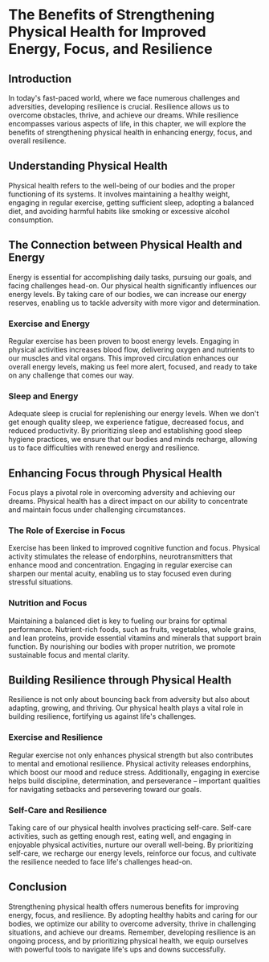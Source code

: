 # The Benefits of Strengthening Physical Health for Improved Energy, Focus, and Resilience

## Introduction

In today's fast-paced world, where we face numerous challenges and adversities, developing resilience is crucial. Resilience allows us to overcome obstacles, thrive, and achieve our dreams. While resilience encompasses various aspects of life, in this chapter, we will explore the benefits of strengthening physical health in enhancing energy, focus, and overall resilience.

## Understanding Physical Health

Physical health refers to the well-being of our bodies and the proper functioning of its systems. It involves maintaining a healthy weight, engaging in regular exercise, getting sufficient sleep, adopting a balanced diet, and avoiding harmful habits like smoking or excessive alcohol consumption.

## The Connection between Physical Health and Energy

Energy is essential for accomplishing daily tasks, pursuing our goals, and facing challenges head-on. Our physical health significantly influences our energy levels. By taking care of our bodies, we can increase our energy reserves, enabling us to tackle adversity with more vigor and determination.

### Exercise and Energy

Regular exercise has been proven to boost energy levels. Engaging in physical activities increases blood flow, delivering oxygen and nutrients to our muscles and vital organs. This improved circulation enhances our overall energy levels, making us feel more alert, focused, and ready to take on any challenge that comes our way.

### Sleep and Energy

Adequate sleep is crucial for replenishing our energy levels. When we don't get enough quality sleep, we experience fatigue, decreased focus, and reduced productivity. By prioritizing sleep and establishing good sleep hygiene practices, we ensure that our bodies and minds recharge, allowing us to face difficulties with renewed energy and resilience.

## Enhancing Focus through Physical Health

Focus plays a pivotal role in overcoming adversity and achieving our dreams. Physical health has a direct impact on our ability to concentrate and maintain focus under challenging circumstances.

### The Role of Exercise in Focus

Exercise has been linked to improved cognitive function and focus. Physical activity stimulates the release of endorphins, neurotransmitters that enhance mood and concentration. Engaging in regular exercise can sharpen our mental acuity, enabling us to stay focused even during stressful situations.

### Nutrition and Focus

Maintaining a balanced diet is key to fueling our brains for optimal performance. Nutrient-rich foods, such as fruits, vegetables, whole grains, and lean proteins, provide essential vitamins and minerals that support brain function. By nourishing our bodies with proper nutrition, we promote sustainable focus and mental clarity.

## Building Resilience through Physical Health

Resilience is not only about bouncing back from adversity but also about adapting, growing, and thriving. Our physical health plays a vital role in building resilience, fortifying us against life's challenges.

### Exercise and Resilience

Regular exercise not only enhances physical strength but also contributes to mental and emotional resilience. Physical activity releases endorphins, which boost our mood and reduce stress. Additionally, engaging in exercise helps build discipline, determination, and perseverance – important qualities for navigating setbacks and persevering toward our goals.

### Self-Care and Resilience

Taking care of our physical health involves practicing self-care. Self-care activities, such as getting enough rest, eating well, and engaging in enjoyable physical activities, nurture our overall well-being. By prioritizing self-care, we recharge our energy levels, reinforce our focus, and cultivate the resilience needed to face life's challenges head-on.

## Conclusion

Strengthening physical health offers numerous benefits for improving energy, focus, and resilience. By adopting healthy habits and caring for our bodies, we optimize our ability to overcome adversity, thrive in challenging situations, and achieve our dreams. Remember, developing resilience is an ongoing process, and by prioritizing physical health, we equip ourselves with powerful tools to navigate life's ups and downs successfully.
